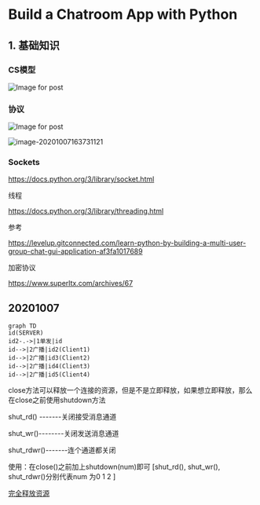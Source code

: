 

# Build a Chatroom App with Python

## 1. 基础知识

### CS模型

![Image for post](https://picgo-w.oss-cn-chengdu.aliyuncs.com/img/1_DixueByHI55JwHRBo9DPYA.png)

### 协议



![Image for post](https://picgo-w.oss-cn-chengdu.aliyuncs.com/img/0_zwEyy3HRra-j5a4G.png)

![image-20201007163731121](https://picgo-w.oss-cn-chengdu.aliyuncs.com/img/image-20201007163731121.png)

### Sockets

https://docs.python.org/3/library/socket.html



线程

https://docs.python.org/3/library/threading.html



参考

https://levelup.gitconnected.com/learn-python-by-building-a-multi-user-group-chat-gui-application-af3fa1017689



加密协议

https://www.superltx.com/archives/67



## 20201007

```mermaid
graph TD
id(SERVER)
id2-.->|1单发|id
id-->|2广播|id2(Client1)
id-->|2广播|id3(Client2)
id-->|2广播|id4(Client3)
id-->|2广播|id5(Client4)
```



close方法可以释放一个连接的资源，但是不是立即释放，如果想立即释放，那么在close之前使用shutdown方法

shut_rd() -------关闭接受消息通道

shut_wr()--------关闭发送消息通道

shut_rdwr()-------连个通道都关闭

使用：在close()之前加上shutdown(num)即可 [shut_rd(), shut_wr(), shut_rdwr()分别代表num 为0 1 2 ]

[完全释放资源](https://blog.csdn.net/tiankong1213/article/details/93537608?utm_medium=distribute.pc_relevant_t0.none-task-blog-BlogCommendFromMachineLearnPai2-1.edu_weight&depth_1-utm_source=distribute.pc_relevant_t0.none-task-blog-BlogCommendFromMachineLearnPai2-1.edu_weight)
